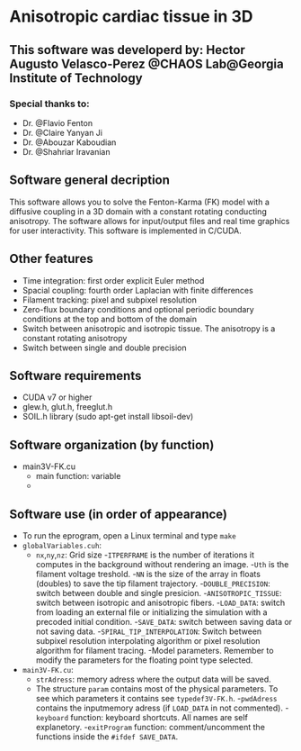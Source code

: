 # Anisotropic cardiac tissue in 3D

## This software was developerd by: **Hector Augusto Velasco-Perez** @CHAOS Lab@Georgia Institute of Technology

### Special thanks to:
- Dr. @Flavio Fenton
- Dr. @Claire Yanyan Ji
- Dr. @Abouzar Kaboudian
- Dr. @Shahriar Iravanian

## Software general decription
This software allows you to solve the Fenton-Karma (FK) model with a diffusive coupling in a 3D domain with a constant rotating conducting anisotropy. The software allows for input/output files and real time graphics for user interactivity. This software is implemented in C/CUDA.

## Other features
- Time integration: first order explicit Euler method
- Spacial coupling: fourth order Laplacian with finite differences
- Filament tracking: pixel and subpixel resolution
- Zero-flux boundary conditions and optional periodic boundary conditions at the top and bottom of the domain
- Switch between anisotropic and isotropic tissue. The anisotropy is a constant rotating anisotropy
- Switch between single and double precision

## Software requirements
- CUDA v7 or higher
- glew.h, glut.h, freeglut.h
- SOIL.h library (sudo apt-get install libsoil-dev)

## Software organization (by function)
- main3V-FK.cu
  * main function: variable 
  * 


## Software use (in order of appearance)
- To run the eprogram, open a Linux terminal and type `make`
- `globalVariables.cuh`:
     - `nx`,`ny`,`nz`: Grid size
     -`ITPERFRAME` is the number of iterations it computes in the background without rendering an image.
     -`Uth` is the filament voltage treshold.
     -`NN` is the size of the array in floats (doubles) to save the tip filament trajectory.
     -`DOUBLE_PRECISION`: switch between double and single presicion.
     -`ANISOTROPIC_TISSUE`: switch between isotropic and anisotropic fibers.
     -`LOAD_DATA`: switch from loading an external file or initializing the simulation with a precoded initial condition.
     -`SAVE_DATA`: switch between saving data or not saving data.
     -`SPIRAL_TIP_INTERPOLATION`: Switch between subpixel resolution interpolating algorithm or pixel resolution algorithm for filament tracing.
     -Model parameters. Remember to modify the parameters for the floating point type selected.
- `main3V-FK.cu`: 
     - `strAdress`: memory adress where the output data will be saved.
     - The structure `param` contains most of the physical parameters. To see which parameters it contains see `typedef3V-FK.h`.
     -`pwdAdress` contains the inputmemory adress (if `LOAD_DATA` in not commented).
     -`keyboard` function: keyboard shortcuts. All names are self explanetory.
     -`exitProgram` function: comment/uncomment the functions inside the `#ifdef SAVE_DATA`.
